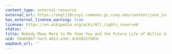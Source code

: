 ```yaml
---
content_type: external-resource
external_url: https://engl110ccny1.commons.gc.cuny.edu/content/june_jordan/
has_external_license_warning: true
license: https://en.wikipedia.org/wiki/All_rights_reserved
status: ''
title: Nobody Mean More to Me than You and the Future Life of Willie Jordan
uid: 59abb867-5ec5-4b13-a3ec-4cb10227b83c
wayback_url: ''
---
```

